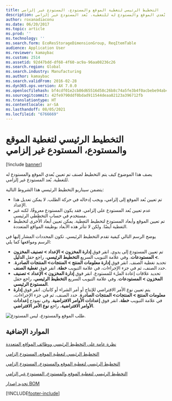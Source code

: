 ```yaml
---
title: التخطيط الرئيسي لتغطية الموقع والمستودع، المستودع غير إلزامي
description: يصف هذا الموضوع كيف يتم التخطيط لصنف تم تعيين بُعدي الموقع والمستودع له للتغطية. بُعد المستودع غير إلزامي.
author: roxanadiaconu
ms.date: 06/20/2017
ms.topic: article
ms.prod: ''
ms.technology: ''
ms.search.form: EcoResStorageDimensionGroup, ReqItemTable
audience: Application User
ms.reviewer: kamaybac
ms.custom: 2514
ms.assetid: 92d47bdd-df68-4f60-ac9a-96aa08236c26
ms.search.region: Global
ms.search.industry: Manufacturing
ms.author: kamaybac
ms.search.validFrom: 2016-02-28
ms.dyn365.ops.version: AX 7.0.0
ms.openlocfilehash: bf4cdf01e2cb86d65516d58c26b8c74a5fe3b4f0acbebe94ab4ac76497410f8c
ms.sourcegitcommit: 42fe9790ddf0bdad911544deaa82123a396712fb
ms.translationtype: HT
ms.contentlocale: ar-SA
ms.lasthandoff: 08/05/2021
ms.locfileid: "6766669"
---
```

# <a name="master-planning-for-site-and-warehouse-coverage-warehouse-not-mandatory"></a>التخطيط الرئيسي لتغطية الموقع والمستودع، المستودع غير إلزامي

[!include [banner](../includes/banner.md)]

يصف هذا الموضوع كيف يتم التخطيط لصنف تم تعيين بُعدي الموقع والمستودع له للتغطية. بُعد المستودع غير إلزامي.

يتضمن سيناريو التخطيط الرئيسي هذا الشروط التالية:

-   تم تعيين بُعد الموقع إلى إلزامي، ويجب إدخاله في حركة الطلب. لا يمكن تعديل هذا الإعداد.
-   عدم تعيين بُعد المستودع على إلزامي. فقد يكون المستودع معروفًا، لكنه غير مستخدم في حساب التخططي الرئيسي.
-   تم تعيين الموقع وأبعاد المستودع لتخطيط التغطية. يمكن تعيين أبعاد الأخرى لتخطيط التغطية أيضًا. ولكن لا تتأثر هذه الأبعاد بوظيفة المواقع المتعددة.

يوضح الرسم التالي كيفية تقدم التخطيط الرئيسي. تكون المحددات المشار إليها في الرسم ومواقعها كما يلي:
-   تم تعيين المستودع إلى يدوي. انقر فوق **إدارة المخزون &gt; الإعداد &gt; تصنيف المخزون &gt; المستودعات**. وفي علامة التبويب السريع **التخطيط الرئيسي**، راجع حقل **الدليل**.
-   تحديد تغطية الصنف. انقر فوق **إدارة معلومات المنتج &gt; المنتجات&gt; المنتجات الصادرة**. حدد الصنف، ثم في جزء الإجراءات، في علامة التبويب **خطة**، انقر فوق **تغطية الصنف**.
-   تحديد علاقات إعادة الملء للمستودع. انقر فوق **إدارة المخزون &gt; الإعداد &gt; تصنيف المخزون &gt; المستودعات**. وفي علامة التبويب السريع **التخطيط الرئيسي**، راجع حقل **المستودع الرئيسي**.
-   يتم تعيين نوع الأمر الافتراضي للإنتاج أو أمر الشراء أو كانبان. انقر فوق **إدارة معلومات المنتج &gt; المنتجات&gt; المنتجات الصادرة**. حدد الصنف، ثم في جزء الإجراءات، في علامة التبويب **خطة**، انقر فوق **إعدادات الأوامر الافتراضية**. وفي نموذج **إعدادات الأوامر الافتراضية**، راجع **نوع الأمر الافتراضي**.

![طلب الموقع والمستودع، ليس المستودع.](./media/multisitedemandexplosionscenarioforsiteandwarehousecoveragewarehousenotmandatory.jpg)



## <a name="additional-resources"></a>الموارد الإضافية

[نظرة عامة على التخطيط الرئيسي ووظائف المواقع المتعددة](master-plan-multisite-functionality.md)

[التخطيط الرئيسي لتغطية الموقع، المستودع إلزامي](master-plan-site-warehouse-coverage-warehouse-mandatory.md)

[التخطيط الرئيسي لتغطية الموقع والمستودع، المستودع إلزامي](master-plan-site-coverage-warehouse-mandatory.md)

[التخطيط الرئيسي لتغطية الموقع والمستودع، المستودع غير إلزامي](master-plan-site-coverage-warehouse-not-mandatory.md)

[تحديد إصدار BOM](master-plan-bom-version-determined.md)





[!INCLUDE[footer-include](../../includes/footer-banner.md)]